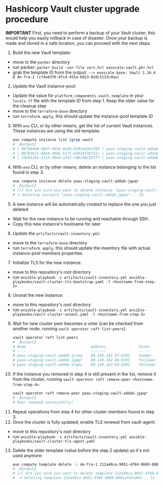 # Hashicorp Vault cluster upgrade procedure

**IMPORTANT** First, you need to perform a backup of your Vault cluster, this would help you easily rollback in case of disaster.
Once your backup is made and stored in a safe location, you can proceed with the next steps.

1. Build the new Vault template:
  - move to the `packer` directory
  - run packer: `packer build -var-file vars.hcl exoscale-vault.pkr.hcl`
  - grab the template ID from the output: `--> exoscale.base: Vault 1.10.4 @ de-fra-1 (cf4a43f6-4fcd-455a-b023-82dc5133cdaa)`
2. Update the Vault instance-pool:
  - Update the value for `platform_components.vault.template` in your `locals.tf` file with the template ID from step 1. Keep the older
  value for the cleanup step
  - move to the `terraform-base` directory
  - run `terraform apply`, this should update the instance-pool template ID
3. With `exo` CLI, or by other means, get the list of current Vault instances. These instances are using the old template:
    ```bash  
    exo compute instance list |grep vault
    # 【output】
    # | 88fb64e0-d04f-4834-9e40-8201ed363706 | paas-staging-vault-addab-jppqr            | de-fra-1 | standard.tiny  | 89.145.162.86   | running |
    # | 08763871-0de4-4bb6-b175-64634f3bf51c | paas-staging-vault-addab-ndksc            | de-fra-1 | standard.tiny  | 194.182.169.86  | running |
    # | 1de9120c-4115-494d-af42-c887d9232f77 | paas-staging-vault-addab-slqku            | de-fra-1 | standard.tiny  | 89.145.163.92   | running |
    ```
4. With `exo` CLI, or by other means, delete an instance belonging to the list found in step 3.
    ```bash
    exo compute instance delete paas-staging-vault-addab-jppqr
    # 【output】
    # [+] Are you sure you want to delete instance "paas-staging-vault-addab-jppqr"? [yN]: y
    # ✔ Deleting instance "paas-staging-vault-addab-jppqr"... 9s
    ```
5. A new instance will be automatically created to replace the one you just deleted:
  - Wait for the new instance to be running and reachable through SSH.
  - Copy this new instance's hostname for later
6. Update the `artifacts/vault-inventory.yml`:
  - move to the `terraform-base` directory
  - run `terraform apply`, this should update the inventory file with actual instance-pool members properties.
7. Initialize TLS for the new instance:
  - move to this repository's root directory
  - run `ansible-playbook -i artifacts/vault-inventory.yml ansible-playbooks/vault-cluster-tls-bootstrap.yaml -l <hostname-from-step-5>`
8. Unseal the new instance:
  - move to this repository's root directory
  - run `ansible-playbook -i artifacts/vault-inventory.yml ansible-playbooks/vault-cluster-unseal.yaml -l <hostname-from-step-5>`
9. Wait for new cluster peer becomes a voter (can be checked from another node, running `vault operator raft list-peers`):
    ```bash
    vault operator raft list-peers
    # 【output】
    # Node                              Address               State       Voter
    # ----                              -------               -----       -----
    # paas-staging-vault-addab-jcseq    89.145.161.97:8201    leader      true
    # paas-staging-vault-addab-jppqr    89.145.162.86:8201    follower    true
    # paas-staging-vault-addab-slqku    89.145.163.92:8201    follower    true
    ```
10. If the instance you removed in step 4 is still present in the list, remove it from the cluster, running `vault operator raft remove-peer <hostname-from-step-4>`.
    ```bash
    vault operator raft remove-peer paas-staging-vault-addab-jppqr
    # 【output】
    # Peer removed successfully!
    ```
11. Repeat operations from step 4 for other cluster members found in step 3.
12. Once the cluster is fully updated, enable TLS renewal from vault-agent:
  - move to this repository's root directory
  - run `ansible-playbook -i artifacts/vault-inventory.yml ansible-playbooks/vault-cluster-tls-agent.yaml`
13. Delete the older template (value before the step 2 update) as it's not used anymore:
    ```bash
    exo compute template delete -z de-fra-1 212a49ca-9951-4f84-9609-800aafe5c0b5
    # 【output】
    # [+] Are you sure you want to delete template 212a49ca-9951-4f84-9609-800aafe5c0b5 ("Kubernetes 1.24.1 control plane")? [yN]: y
    #  ✔ Deleting template 212a49ca-9951-4f84-9609-800aafe5c0b5... 3s
    ```
